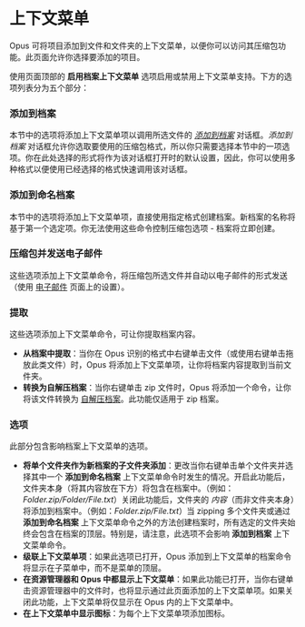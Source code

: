 # 上下文菜单

Opus 可将项目添加到文件和文件夹的上下文菜单，以便你可以访问其压缩包功能。此页面允许你选择要添加的项目。

使用页面顶部的 **启用档案上下文菜单** 选项启用或禁用上下文菜单支持。下方的选项列表分为五个部分：

### 添加到档案

本节中的选项将添加上下文菜单项以调用所选文件的 *[添加到档案](/Manual/file_operations/creating_archives/adding_to_archives.zh.md)* 对话框。*添加到档案* 对话框允许你选取要使用的压缩包格式，所以你只需要选择本节中的一项选项。你在此处选择的形式将作为该对话框打开时的默认设置，因此，你可以使用多种格式以便使用已经选择的格式快速调用该对话框。

### 添加到命名档案

本节中的选项将添加上下文菜单项，直接使用指定格式创建档案。新档案的名称将基于第一个选定项。你无法使用这些命令控制压缩包选项 - 档案将立即创建。

### 压缩包并发送电子邮件

这些选项添加上下文菜单命令，将压缩包所选文件并自动以电子邮件的形式发送（使用 [电子邮件](../internet/email.zh.md) 页面上的设置）。

### 提取

这些选项添加上下文菜单命令，可让你提取档案内容。

- **从档案中提取**：当你在 Opus 识别的格式中右键单击文件（或使用右键单击拖放此类文件）时，Opus 将添加上下文菜单项，让你将档案内容提取到当前文件夹。
- **转换为自解压档案**：当你右键单击 zip 文件时，Opus 将添加一个命令，让你将该文件转换为 [自解压档案](/Manual/file_operations/creating_archives/zip_files/self-extracting_zip_files.zh.md)。此功能仅适用于 zip 档案。

### 选项

此部分包含影响档案上下文菜单的选项。

- **将单个文件夹作为新档案的子文件夹添加**：更改当你右键单击单个文件夹并选择其中一个 **添加到命名档案** 上下文菜单命令时发生的情况。开启此功能后，文件夹本身（将其内容放在下方）将包含在档案中。（例如：*Folder.zip/Folder/File.txt*）关闭此功能后，文件夹的 *内容*（而非文件夹本身）将添加到档案中。（例如：*Folder.zip/File.txt*）当 zipping 多个文件夹或通过 **添加到命名档案** 上下文菜单命令之外的方法创建档案时，所有选定的文件夹始终会包含在档案的顶层。特别是，请注意，此选项不会影响 **添加到档案** 上下文菜单命令。
- **级联上下文菜单项**：如果此选项已打开，Opus 添加到上下文菜单的档案命令将显示在子菜单中，而不是菜单的顶层。
- **在资源管理器和 Opus 中都显示上下文菜单**：如果此功能已打开，当你右键单击资源管理器中的文件时，也将显示通过此页面添加的上下文菜单项。如果关闭此功能，上下文菜单将仅显示在 Opus 内的上下文菜单中。
- **在上下文菜单中显示图标**：为每个上下文菜单项添加图标。